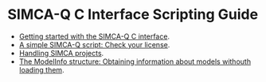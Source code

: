 # SIMCA-Q C Interface Scripting Guide

- [Getting started with the SIMCA-Q C interface](00_GettingStarted_Includes/00_GettingStarted_Includes.md).
- [A simple SIMCA-Q script: Check your license](01_LicenseCheck/LicenseCheck.md).
- [Handling SIMCA projects](02_HandlingProjects/HandlingProjects.md).
- [The ModelInfo structure: Obtaining information about models withouth loading them](03_ModelInfoIntroduction/ModelInfo_Introduction.md).

